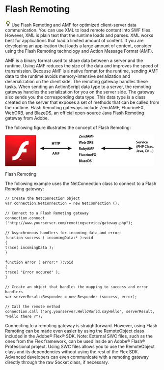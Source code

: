 # Flash Remoting

![](../img/tip_help.png) Use Flash Remoting and AMF for optimized client-server
data communication. You can use XML to load remote content into SWF files.
However, XML is plain text that the runtime loads and parses. XML works best for
applications that load a limited amount of content. If you are developing an
application that loads a large amount of content, consider using the Flash
Remoting technology and Action Message Format (AMF).

AMF is a binary format used to share data between a server and the runtime.
Using AMF reduces the size of the data and improves the speed of transmission.
Because AMF is a native format for the runtime, sending AMF data to the runtime
avoids memory-intensive serialization and deserialization on the client side.
The remoting gateway handles these tasks. When sending an ActionScript data type
to a server, the remoting gateway handles the serialization for you on the
server side. The gateway also sends you the corresponding data type. This data
type is a class created on the server that exposes a set of methods that can be
called from the runtime. Flash Remoting gateways include ZendAMF, FluorineFX,
WebORB, and BlazeDS, an official open-source Java Flash Remoting gateway from
Adobe.

The following figure illustrates the concept of Flash Remoting:

![](../img/on_flashremoting_concept_popup.png)

Flash Remoting

The following example uses the NetConnection class to connect to a Flash
Remoting gateway:

    // Create the NetConnection object
    var connection:NetConnection = new NetConnection ();
     
    // Connect to a Flash Remoting gateway
    connection.connect ("http://www.yourserver.com/remotingservice/gateway.php");
     
    // Asynchronous handlers for incoming data and errors
    function success ( incomingData:* ):void
    {
    trace( incomingData );
    }
     
    function error ( error:* ):void
    {
    trace( "Error occured" );
    }
     
    // Create an object that handles the mapping to success and error handlers
    var serverResult:Responder = new Responder (success, error);
     
    // Call the remote method
    connection.call ("org.yourserver.HelloWorld.sayHello", serverResult, "Hello there ?");

Connecting to a remoting gateway is straightforward. However, using Flash
Remoting can be made even easier by using the RemoteObject class included in the
Adobe® Flex® SDK. Note: External SWC files, such as the ones from the Flex
framework, can be used inside an Adobe® Flash® Professional project. Using SWC
files allows you to use the RemoteObject class and its dependencies without
using the rest of the Flex SDK. Advanced developers can even communicate with a
remoting gateway directly through the raw Socket class, if necessary.

